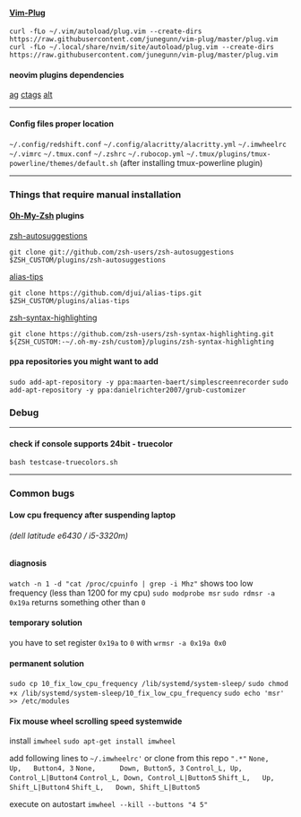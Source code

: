 #### [Vim-Plug](https://github.com/junegunn/vim-plug)

`curl -fLo ~/.vim/autoload/plug.vim --create-dirs https://raw.githubusercontent.com/junegunn/vim-plug/master/plug.vim`
`curl -fLo ~/.local/share/nvim/site/autoload/plug.vim --create-dirs https://raw.githubusercontent.com/junegunn/vim-plug/master/plug.vim`

#### neovim plugins dependencies

[ag](https://github.com/ggreer/the_silver_searcher)
[ctags](https://github.com/universal-ctags/ctags)
[alt](https://github.com/uptech/alt)

---

#### Config files proper location

`~/.config/redshift.conf`
`~/.config/alacritty/alacritty.yml`
`~/.imwheelrc`
`~/.vimrc`
`~/.tmux.conf`
`~/.zshrc`
`~/.rubocop.yml`
`~/.tmux/plugins/tmux-powerline/themes/default.sh` (after installing tmux-powerline plugin)

---

### Things that require manual installation


#### [Oh-My-Zsh](https://github.com/robbyrussell/oh-my-zsh) plugins

[zsh-autosuggestions](https://github.com/zsh-users/zsh-autosuggestions)


`git clone git://github.com/zsh-users/zsh-autosuggestions $ZSH_CUSTOM/plugins/zsh-autosuggestions`


[alias-tips](https://github.com/djui/alias-tips)


`git clone https://github.com/djui/alias-tips.git $ZSH_CUSTOM/plugins/alias-tips`


[zsh-syntax-highlighting](https://github.com/zsh-users/zsh-syntax-highlighting)


`git clone https://github.com/zsh-users/zsh-syntax-highlighting.git ${ZSH_CUSTOM:-~/.oh-my-zsh/custom}/plugins/zsh-syntax-highlighting`

#### ppa repositories you might want to add

`sudo add-apt-repository -y ppa:maarten-baert/simplescreenrecorder`
`sudo add-apt-repository -y ppa:danielrichter2007/grub-customizer`

### Debug

---

#### check if console supports 24bit - truecolor
`bash testcase-truecolors.sh`

----

### Common bugs

#### Low cpu frequency after suspending laptop
###### (dell latitude e6430 / i5-3320m)

#### diagnosis
`watch -n 1 -d "cat /proc/cpuinfo | grep -i Mhz"`
shows too low frequency (less than 1200 for my cpu)
`sudo modprobe msr`
`sudo rdmsr -a 0x19a`
returns something other than `0`

#### temporary solution
you have to set register `0x19a` to `0` with `wrmsr -a 0x19a 0x0`

#### permanent solution

`sudo cp 10_fix_low_cpu_frequency /lib/systemd/system-sleep/`
`sudo chmod +x /lib/systemd/system-sleep/10_fix_low_cpu_frequency`
`sudo echo 'msr' >> /etc/modules`


#### Fix mouse wheel scrolling speed systemwide
install `imwheel`
`sudo apt-get install imwheel`

add following lines to `~/.imwheelrc'` or clone from this repo
`".*"`
`None,      Up,   Button4, 3`
`None,      Down, Button5, 3`
`Control_L, Up,   Control_L|Button4`
`Control_L, Down, Control_L|Button5`
`Shift_L,   Up,   Shift_L|Button4`
`Shift_L,   Down, Shift_L|Button5`

execute on autostart
`imwheel --kill --buttons "4 5"`
